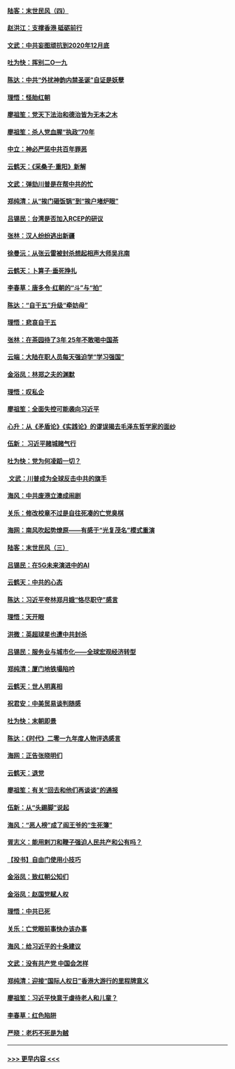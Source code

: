 #### [陆客：末世民风（四）](../pages/nsc993/n11749203.md?t=12281311) 
#### [赵洪江：支撑香港 砥砺前行](../pages/nsc993/n11748482.md?t=12281311) 
#### [文武：中共妄图顽抗到2020年12月底](../pages/nsc993/n11748446.md?t=12281311) 
#### [吐为快：挥别二O一九](../pages/nsc993/n11748411.md?t=12281311) 
#### [陈达：中共“外扰神韵内禁圣诞”自证是妖孽](../pages/nsc993/n11748226.md?t=12281311) 
#### [理悟：怪胎红朝](../pages/nsc993/n11748206.md?t=12281311) 
#### [廖祖笙：党天下法治和德治皆为无本之木](../pages/nsc993/n11748135.md?t=12281311) 
#### [廖祖笙：杀人党血腥“执政”70年](../pages/nsc993/n11745144.md?t=12281311) 
#### [中立：神必严惩中共百年罪恶](../pages/nsc993/n11744970.md?t=12281311) 
#### [云鹤天：《采桑子‧重阳》新解](../pages/nsc993/n11744948.md?t=12281311) 
#### [文武：弹劾川普是在帮中共的忙](../pages/nsc993/n11744758.md?t=12281311) 
#### [郑纯清：从“挨门砸饭锅”到“挨户堵炉眼”](../pages/nsc993/n11744745.md?t=12281311) 
#### [吕锡民：台湾是否加入RCEP的研议](../pages/nsc993/n11744701.md?t=12281311) 
#### [张林：汉人纷纷逃出新疆](../pages/nsc993/n11743530.md?t=12281311) 
#### [徐曼沅：从张云雷被封杀想起相声大师吴兆南](../pages/nsc993/n11741816.md?t=12281311) 
#### [云鹤天：卜算子‧垂死挣扎](../pages/nsc993/n11739956.md?t=12281311) 
#### [李春草：唐多令‧红朝的“斗”与“拍”](../pages/nsc993/n11739830.md?t=12281311) 
#### [陈达：“自干五”升级“牵妨母”](../pages/nsc993/n11739724.md?t=12281311) 
#### [理悟：悲哀自干五](../pages/nsc993/n11739547.md?t=12281311) 
#### [张林：在茶园待了3年 25年不敢喝中国茶](../pages/nsc993/n11739240.md?t=12281311) 
#### [云端：大陆在职人员每天强迫学“学习强国”](../pages/nsc993/n11738735.md?t=12281311) 
#### [金浴凤：林郑之夫的渊默](../pages/nsc993/n11737735.md?t=12281311) 
#### [理悟：叹私企](../pages/nsc993/n11737715.md?t=12281311) 
#### [廖祖笙：全面失控可能袭向习近平](../pages/nsc993/n11737704.md?t=12281311) 
#### [心升：从《矛盾论》《实践论》的谬误揭去毛泽东哲学家的面纱](../pages/nsc993/n11736962.md?t=12281311) 
#### [伍新： 习近平赌城赌气行](../pages/nsc993/n11736929.md?t=12281311) 
#### [吐为快：党为何凌蹈一切？](../pages/nsc993/n11736915.md?t=12281311) 
#### [ 文武：川普成为全球反击中共的旗手](../pages/nsc993/n11736882.md?t=12281311) 
#### [海风：中共废港立澳成闹剧](../pages/nsc993/n11735857.md?t=12281311) 
#### [关乐：修改校章不过是自往死凑的亡党臭棋](../pages/nsc993/n11735097.md?t=12281311) 
#### [海网：南风吹起势燎原——有感于“光复茂名”模式重演](../pages/nsc993/n11732308.md?t=12281311) 
#### [陆客：末世民风（三）](../pages/nsc993/n11732211.md?t=12281311) 
#### [吕锡民：在5G未来演进中的AI](../pages/nsc993/n11730010.md?t=12281311) 
#### [云鹤天：中共的心态](../pages/nsc993/n11729906.md?t=12281311) 
#### [陈达：习近平夸林郑月娥“恪尽职守”感言](../pages/nsc993/n11729881.md?t=12281311) 
#### [理悟：天开眼](../pages/nsc993/n11729699.md?t=12281311) 
#### [洪微：英超球星也遭中共封杀](../pages/nsc993/n11727243.md?t=12281311) 
#### [吕锡民：服务业与城市化——全球宏观经济转型](../pages/nsc993/n11725845.md?t=12281311) 
#### [郑纯清：厦门地铁塌陷吟](../pages/nsc993/n11725813.md?t=12281311) 
#### [云鹤天：世人明真相](../pages/nsc993/n11725621.md?t=12281311) 
#### [祝君安：中美贸易谈判随感](../pages/nsc993/n11725609.md?t=12281311) 
#### [吐为快：末朝即景](../pages/nsc993/n11723365.md?t=12281311) 
#### [陈达：《时代》二零一九年度人物评选感言](../pages/nsc993/n11723337.md?t=12281311) 
#### [海网：正告张晓明们](../pages/nsc993/n11723228.md?t=12281311) 
#### [云鹤天：退党](../pages/nsc993/n11723056.md?t=12281311) 
#### [廖祖笙：有关“回去和他们再谈谈”的通报](../pages/nsc993/n11722442.md?t=12281311) 
#### [伍新：从“头踢脚”说起](../pages/nsc993/n11722429.md?t=12281311) 
#### [海风：“恶人榜”成了阎王爷的“生死簿”](../pages/nsc993/n11722272.md?t=12281311) 
#### [胥志义：能用剌刀和鞭子强迫人民共产和公有吗？](../pages/nsc993/n11720569.md?t=12281311) 
#### [【投书】自由门使用小技巧](../pages/nsc993/n11720180.md?t=12281311) 
#### [金浴凤：致红朝公知们](../pages/nsc993/n11720563.md?t=12281311) 
#### [金浴凤：赵国党赋人权](../pages/nsc993/n11720533.md?t=12281311) 
#### [理悟：中共已死](../pages/nsc993/n11720233.md?t=12281311) 
#### [关乐：亡党眼前事快办该办事](../pages/nsc993/n11719160.md?t=12281311) 
#### [海风：给习近平的十条建议](../pages/nsc993/n11717616.md?t=12281311) 
#### [文武：没有共产党 中国会怎样](../pages/nsc993/n11717584.md?t=12281311) 
#### [郑纯清：迎接“国际人权日”香港大游行的里程牌意义](../pages/nsc993/n11717417.md?t=12281311) 
#### [廖祖笙：习近平快意于虐待老人和儿童？](../pages/nsc993/n11715313.md?t=12281311) 
#### [李春草：红色陷阱](../pages/nsc993/n11715029.md?t=12281311) 
#### [严晓：老朽不死是为贼](../pages/nsc993/n11712910.md?t=12281311) 

----
#### [ >>> 更早内容 <<< ](../indexes/nsc993-earlier.md)
